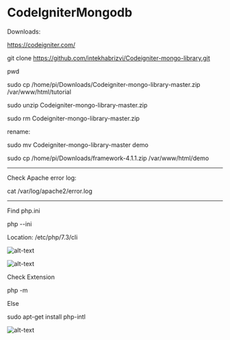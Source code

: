 # CodeIgniterMongodb

Downloads:

https://codeigniter.com/

git clone https://github.com/intekhabrizvi/Codeigniter-mongo-library.git


pwd

sudo cp /home/pi/Downloads/Codeigniter-mongo-library-master.zip /var/www/html/tutorial

sudo unzip Codeigniter-mongo-library-master.zip

sudo rm Codeigniter-mongo-library-master.zip


rename:

sudo mv Codeigniter-mongo-library-master demo


sudo cp /home/pi/Downloads/framework-4.1.1.zip /var/www/html/demo

_________________________________________________________________________________________

Check Apache error log:

 cat /var/log/apache2/error.log
 
 __________________________________________________________________________________________
 
 Find php.ini
 
 php --ini

Location: /etc/php/7.3/cli

![alt-text](https://user-images.githubusercontent.com/58724748/106718814-8297f600-663c-11eb-8149-5c425869d40d.png)

![alt-text](https://user-images.githubusercontent.com/58724748/106720624-a5c3a500-663e-11eb-92c7-b3e02c830c69.png)

Check Extension

php -m

Else

sudo apt-get install php-intl

![alt-text](https://user-images.githubusercontent.com/58724748/106723256-e113a300-6641-11eb-9b00-007e8be861b5.png)
